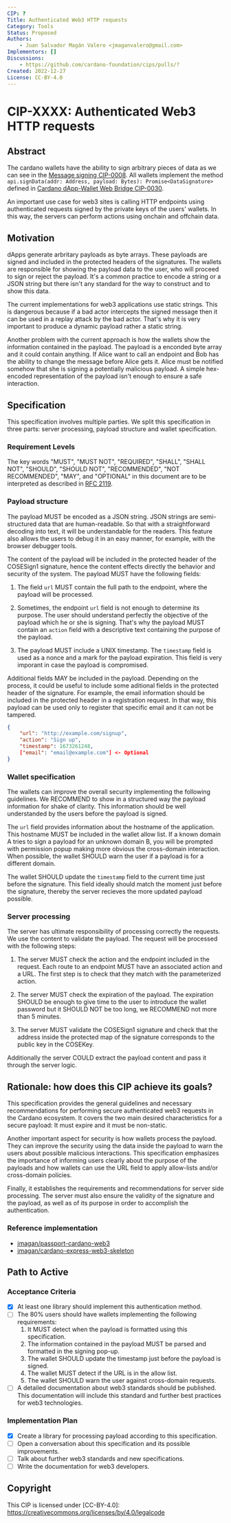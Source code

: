 ```yaml
---
CIP: ?
Title: Authenticated Web3 HTTP requests
Category: Tools
Status: Proposed
Authors:
    - Juan Salvador Magán Valero <jmaganvalero@gmail.com>
Implementors: []
Discussions:
    - https://github.com/cardano-foundation/cips/pulls/?
Created: 2022-12-27
License: CC-BY-4.0
---
```


# CIP-XXXX: Authenticated Web3 HTTP requests

## Abstract

The cardano wallets have the ability to sign arbitrary pieces of data as we can see in the [Message signing CIP-0008](/CIP-0008/README.md). All wallets implement the method ```api.signData(addr: Address, payload: Bytes): Promise<DataSignature>``` defined in [Cardano dApp-Wallet Web Bridge CIP-0030](/CIP-0030/README.md).

An important use case for web3 sites is calling HTTP endpoints using authenticated requests signed by the private keys of the users' wallets. In this way, the servers can perform actions using onchain and offchain data. 


## Motivation

dApps generate arbritary payloads as byte arrays. These payloads are signed and included in the protected headers of the signatures. The wallets are responsible for showing the payload data to the user, who will proceed to sign or reject the payload. It's a common practice to encode a string or a JSON string but there isn't any standard for the way to construct and to show this data.

The current implementations for web3 applications use static strings. This is dangerous because if a bad actor intercepts the signed message then it can be used in a replay attack by the bad actor. That's why it is very important to produce a dynamic payload rather a static string.

Another problem with the current approach is how the wallets show the information contained in the payload. The payload is a enconded byte array and it could contain anything. If Alice want to call an endpoint and Bob has the ability to change the message before Alice gets it. Alice must be notified somehow that she is signing a potentially malicious payload. A simple hex-encoded representation of the payload isn't enough to ensure a safe interaction.

## Specification

This specification involves multiple parties. We split this specification in three parts: server processing, payload structure and wallet specification.

### Requirement Levels 

The key words "MUST", "MUST NOT", "REQUIRED", "SHALL", "SHALL NOT", "SHOULD", "SHOULD NOT", "RECOMMENDED", "NOT RECOMMENDED", "MAY", and "OPTIONAL" in this document are to be interpreted as described in [RFC 2119](https://tools.ietf.org/html/rfc2119).

### Payload structure

The payload MUST be encoded as a JSON string. JSON strings are semi-structured data that are human-readable. So that with a straightforward decoding into text, it will be understandable for the readers. This feature also allows the users to debug it in an easy manner, for example, with the browser debugger tools.

The content of the payload will be included in the protected header of the COSESign1 signature, hence the content effects directly the behavior and security of the system. The payload MUST have the following fields: 

1. The field ```url``` MUST contain the full path to the endpoint, where the payload will be processed.

2. Sometimes, the endpoint ```url``` field is not enough to determine its purpose. The user should understand perfectly the objective of the payload which he or she is signing. That's why the payload MUST contain an ```action``` field with a descriptive text containing the purpose of the payload. 

3. The payload MUST include a UNIX timestamp. The ```timestamp``` field is used as a nonce and a mark for the payload expiration. This field is very imporant in case the payload is compromised.

Additional fields MAY be included in the payload. Depending on the process, it could be useful to include some aditional fields in the protected header of the signature. For example, the email information should be included in the protected header in a registration request. In that way, this payload can be used only to register that specific email and it can not be tampered. 

```JSON
{
    "url": "http://example.com/signup",
    "action": "Sign up",
    "timestamp": 1673261248,
    ["email": "email@example.com"] <- Optional
}
```

### Wallet specification

The wallets can improve the overall security implementing the following guidelines. We RECOMMEND to show in a structured way the payload information for shake of clarity. This information should be well understanded by the users before the payload is signed.  

The ```url``` field provides information about the hostname of the application. This hostname MUST be included in the wallet allow list. If a known domain A tries to sign a payload for an unknown domain B, you will be prompted with permission popup making more obvious the cross-domain interaction. When possible, the wallet SHOULD warn the user if a payload is for a different domain.

The wallet SHOULD update the ```timestamp``` field to the current time just before the signature. This field ideally should match the moment just before the signature, thereby the server recieves the more updated payload possible. 

### Server processing

The server has ultimate responsibility of processing correctly the requests. We use the content to validate the payload. The request will be processed with the following steps:

1. The server MUST check the action and the endpoint included in the request. Each route to an endpoint MUST have an associated action and a URL. The first step is to check that they match with the parameterized action.

2. The server MUST check the expiration of the payload. The expiration SHOULD be enough to give time to the user to introduce the wallet password but it SHOULD NOT be too long, we RECOMMEND not more than 5 minutes.

3. The server MUST validate the COSESign1 signature and check that the address inside the protected map of the signature corresponds to the public key in the COSEKey. 

Additionally the server COULD extract the payload content and pass it through the server logic.

## Rationale: how does this CIP achieve its goals?

This specification provides the general guidelines and necessary recommendations for performing secure authenticated web3 requests in the Cardano ecosystem. It covers the two main desired characteristics for a secure payload: It must expire and it must be non-static.

Another important aspect for security is how wallets process the payload. They can improve the security using the data inside the payload to warn the users about possible malicious interactions. This specification emphasizes the importance of informing users clearly about the purpose of the payloads and how wallets can use the URL field to apply allow-lists and/or cross-domain policies.

Finally, it establishes the requirements and recommendations for server side processing. The server must also ensure the validity of the signature and the payload, as well as of its purpose in order to accomplish the authentication. 


### Reference implementation

* [jmagan/passport-cardano-web3](https://github.com/jmagan/passport-cardano-web3)
* [jmagan/cardano-express-web3-skeleton](https://github.com/jmagan/cardano-express-web3-skeleton)
## Path to Active

### Acceptance Criteria

- [X] At least one library should implement this authentication method.
- [ ] The 80% users should have wallets implementing the following requirements:
    1. It MUST detect when the payload is formatted using this specification.
    2. The information contained in the payload MUST be parsed and formatted in the signing pop-up.
    3. The wallet SHOULD update the timestamp just before the payload is signed.
    4. The wallet MUST detect if the URL is in the allow list.
    5. The wallet SHOULD warn the user against cross-domain requests.
- [ ] A detailed documentation about web3 standards should be published. This documentation will include this standard and further best practices for web3 technologies.

### Implementation Plan

- [X] Create a library for processing payload according to this specification.
- [ ] Open a conversation about this specification and its possible improvements.
- [ ] Talk about further web3 standards and new specifications. 
- [ ] Write the documentation for web3 developers.

## Copyright

This CIP is licensed under [CC-BY-4.0]: https://creativecommons.org/licenses/by/4.0/legalcode

